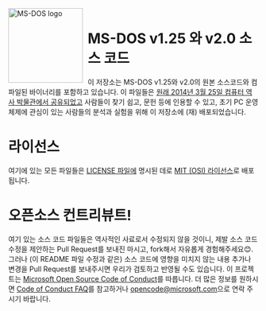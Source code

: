 <img width="150" height="150" align="left" style="float: left; margin: 0 10px 0 0;" alt="MS-DOS logo" src="https://github.com/Microsoft/MS-DOS/blob/master/msdos-logo.png">   

# MS-DOS v1.25 와 v2.0 소스 코드
이 저장소는 MS-DOS v1.25와 v2.0의 원본 소스코드와 컴파일된 바이너리를 포함하고 있습니다.
이 파일들은 [원래 2014년 3월 25일 컴퓨터 역사 박물관에서 공유되었고](http://www.computerhistory.org/atchm/microsoft-ms-dos-early-source-code/) 사람들이 찾기 쉽고, 문헌 등에 인용할 수 있고, 초기 PC 운영체제에 관심이 있는 사람들의 분석과 실험을 위해 이 저장소에 (재) 배포되었습니다.

# 라이선스
여기에 있는 모든 파일들은 [LICENSE 파일에](https://github.com/Microsoft/MS-DOS/blob/master/LICENSE.md) 명시된 데로 [MIT (OSI) 라이선스]( https://en.wikipedia.org/wiki/MIT_License)로 배포됩니다.

# 오픈소스 컨트리뷰트!
여기 있는 소스 코드 파일들은 역사적인 사료로서 수정되지 않을 것이니, 제발 소스 코드 수정을 제안하는 Pull Request를 보내진 마시고, fork해서 자유롭게 경험해주세요😊.
그러나 (이 README 파일 수정과 같은) 소스 코드에 영향을 미치지 않는 내용 추가나 변경을 Pull Request를 보내주시면 우리가 검토하고 반영될 수도 있습니다.
이 프로젝트는 [Microsoft Open Source Code of Conduct](https://opensource.microsoft.com/codeofconduct/)를 따릅니다. 더 많은 정보를 원하시면 [Code of Conduct FAQ](https://opensource.microsoft.com/codeofconduct/faq/)를 참고하거나 [opencode@microsoft.com](mailto:opencode@microsoft.com)으로 연락 주시기 바랍니다.
